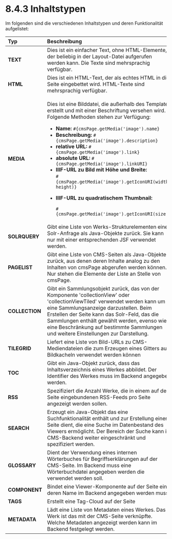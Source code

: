 # 8.4.3 Inhaltstypen

Im folgenden sind die verschiedenen Inhaltstypen und deren Funktionalität aufgelistet:

<table>
  <thead>
    <tr>
      <th style="text-align:left">Typ</th>
      <th style="text-align:left">Beschreibung</th>
    </tr>
  </thead>
  <tbody>
    <tr>
      <td style="text-align:left"><b>TEXT</b> 
      </td>
      <td style="text-align:left">Dies ist ein einfacher Text, ohne HTML-Elemente, der beliebig in der Layout-Datei
        aufgerufen werden kann. Die Texte sind mehrsprachig verf&#xFC;gbar.</td>
    </tr>
    <tr>
      <td style="text-align:left"><b>HTML</b> 
      </td>
      <td style="text-align:left">Dies ist ein HTML-Text, der als echtes HTML in die Seite eingebettet wird.
        HTML-Texte sind mehrsprachig verf&#xFC;gbar.</td>
    </tr>
    <tr>
      <td style="text-align:left"><b>MEDIA</b> 
      </td>
      <td style="text-align:left">
        <p>Dies ist eine Bilddatei, die au&#xDF;erhalb des Templates erstellt und
          mit einer Beschriftung versehen wird. Folgende Methoden stehen zur Verf&#xFC;gung:</p>
        <ul>
          <li><b>Name: </b><code>#{cmsPage.getMedia(&apos;image&apos;).name}</code>
          </li>
          <li><b>Beschreibung: </b><code>#{cmsPage.getMedia(&apos;image&apos;).description}</code>
          </li>
          <li><b>relative URL: </b><code>#{cmsPage.getMedia(&apos;image&apos;).link}</code>
          </li>
          <li><b>absolute URL: </b><code>#{cmsPage.getMedia(&apos;image&apos;).linkURI}</code>
          </li>
          <li><b>IIIF-URL zu Bild mit H&#xF6;he und Breite: <br /></b><code>#{cmsPage.getMedia(&apos;image&apos;).getIconURI(width, height)}</code>
          </li>
          <li>
            <p><b>IIIF-URL zu quadratischem Thumbnail:</b>
            </p>
            <p><code>#{cmsPage.getMedia(&apos;image&apos;).getIconURI(size)}</code>
            </p>
          </li>
        </ul>
      </td>
    </tr>
    <tr>
      <td style="text-align:left"><b>SOLRQUERY</b> 
      </td>
      <td style="text-align:left">Gibt eine Liste von Werks-Strukturelementen einer Solr-Anfrage als Java-Objekte
        zur&#xFC;ck. Sie kann nur mit einer entsprechenden JSF verwendet werden.</td>
    </tr>
    <tr>
      <td style="text-align:left"><b>PAGELIST</b> 
      </td>
      <td style="text-align:left">Gibt eine Liste von CMS-Seiten als Java-Objekte zur&#xFC;ck, aus denen
        deren Inhalte analog zu den Inhalten von cmsPage abgerufen werden k&#xF6;nnen.
        Nur stehen die Elemente der Liste an Stelle von cmsPage.</td>
    </tr>
    <tr>
      <td style="text-align:left"><b>COLLECTION</b>
      </td>
      <td style="text-align:left">Gibt ein Sammlungsobjekt zur&#xFC;ck, das von der Komponente &apos;collectionView&apos;
        oder &apos;collectionViewTiled&apos; verwendet werden kann um eine Sammlungsanzeige
        darzustellen. Beim Erstellen der Seite kann das Solr-Feld, das die Sammlungen
        enth&#xE4;lt gew&#xE4;hlt werden, evenso wie eine Beschr&#xE4;nkung auf
        bestimmte Sammlungen und weitere Einstellungen zur Darstellung.</td>
    </tr>
    <tr>
      <td style="text-align:left"><b>TILEGRID</b>
      </td>
      <td style="text-align:left">Liefert eine Liste von Bild-URLs zu CMS-Mediendateien die zum Erzeugen
        eines Gitters aus Bildkacheln verwendet werden k&#xF6;nnen</td>
    </tr>
    <tr>
      <td style="text-align:left"><b>TOC</b>
      </td>
      <td style="text-align:left">Gibt ein Java-Objekt zur&#xFC;ck, dass das Inhaltsverzeichnis eines Werkes
        abbildet. Der Identifier des Werkes muss im Backend angegeben werden.</td>
    </tr>
    <tr>
      <td style="text-align:left"><b>RSS</b>
      </td>
      <td style="text-align:left">Spezifiziert die Anzahl Werke, die in einem auf der Seite eingebundenen
        RSS-Feeds pro Seite angezeigt werden sollen.</td>
    </tr>
    <tr>
      <td style="text-align:left"><b>SEARCH</b>
      </td>
      <td style="text-align:left">Erzeugt ein Java-Objekt das eine Suchfunktionalit&#xE4;t enth&#xE4;lt
        und zur Erstellung einer Seite dient, die eine Suche im Datenbestand des
        Viewers erm&#xF6;glicht. Der Bereich der Suche kann im CMS-Backend weiter
        eingeschr&#xE4;nkt und spezifiziert werden.</td>
    </tr>
    <tr>
      <td style="text-align:left"><b>GLOSSARY</b>
      </td>
      <td style="text-align:left">Dient der Verwendung eines internen W&#xF6;rterbuches f&#xFC;r Begriffserkl&#xE4;rungen
        auf der CMS-Seite. Im Backend muss eine W&#xF6;rterbuchdatei angegeben
        werden die verwendet werden soll.</td>
    </tr>
    <tr>
      <td style="text-align:left"><b>COMPONENT</b>
      </td>
      <td style="text-align:left">Bindet eine Viewer-Komponente auf der Seite ein, deren Name im Backend
        angegeben werden muss.</td>
    </tr>
    <tr>
      <td style="text-align:left"><b>TAGS</b>
      </td>
      <td style="text-align:left">Erstellt eine Tag-Cloud auf der Seite</td>
    </tr>
    <tr>
      <td style="text-align:left"><b>METADATA</b>
      </td>
      <td style="text-align:left">L&#xE4;dt eine Liste von Metadaten eines Werkes. Das Werk ist das mit
        der CMS-Seite verkn&#xFC;pfte. Welche Metadaten angezeigt werden kann im
        Backend festgelegt werden.</td>
    </tr>
  </tbody>
</table>